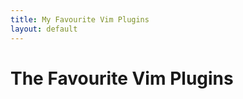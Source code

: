 ```yaml
---
title: My Favourite Vim Plugins
layout: default
---
```


The Favourite Vim Plugins
=========================
